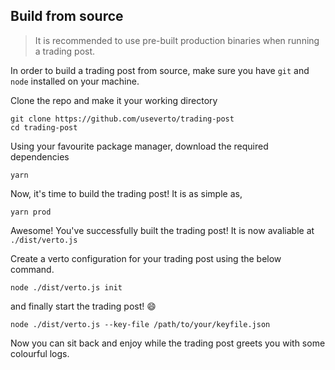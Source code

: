 ## Build from source

> It is recommended to use pre-built production binaries when running a trading post.

In order to build a trading post from source, make sure you have `git` and `node` installed on your machine.

Clone the repo and make it your working directory

```shell script
git clone https://github.com/useverto/trading-post
cd trading-post
```

Using your favourite package manager, download the required dependencies

```shell script
yarn
```

Now, it's time to build the trading post! It is as simple as,

```shell script
yarn prod
```

Awesome! You've successfully built the trading post!
It is now avaliable at `./dist/verto.js`

Create a verto configuration for your trading post using the below command.

```shell script
node ./dist/verto.js init
```

and finally start the trading post! :smile:

```shell script
node ./dist/verto.js --key-file /path/to/your/keyfile.json
```

Now you can sit back and enjoy while the trading post greets you with some colourful logs.

